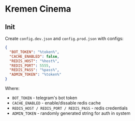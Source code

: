 # Kremen Cinema

## Init

Create `config.dev.json` and `config.prod.json` with configs:

```json
{
  "BOT_TOKEN": "%token%",
  "CACHE_ENABLED": false,
  "REDIS_HOST": "%host%",
  "REDIS_PORT": 5555,
  "REDIS_PASS": "%pass%",
  "ADMIN_TOKEN": "%token%"
}

```

Where:

- `BOT_TOKEN` - telegram's bot token
- `CACHE_ENABLED` - enable/dissable redis cache
- `REDIS_HOST / REDIS_PORT / REDIS_PASS` - redis credentials
- `ADMIN_TOKEN` - randomly generated string for auth in system
